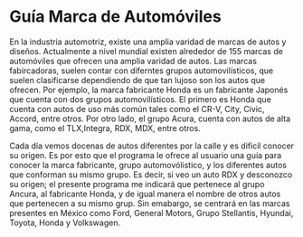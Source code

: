 # Guía Marca de Automóviles 

En la industria automotriz, existe una amplia varidad de marcas de autos y diseños. Actualmente a nivel mundial existen alrededor de 155 marcas de automóviles que ofrecen una amplia varidad de autos. Las marcas fabircadoras, suelen contar con diferntes grupos automovilísticos, que suelen clasificarse dependiendo de que tan lujoso son los autos que ofrecen. Por ejemplo, la marca fabricante Honda es un fabricante Japonés que cuenta con dos grupos automovilísticos. El primero es Honda que cuenta con autos de uso más común tales como el CR-V, City, Civic, Accord, entre otros. Por otro lado, el grupo Acura, cuenta con autos de alta gama, como el TLX,Integra, RDX, MDX, entre otros. 

Cada día vemos docenas de autos diferentes por la calle y es dificil conocer su origen. Es por esto que el programa le ofrece al usuario una guía para conocer la marca fabricante, grupo automovólistico, y los diferentes autos que conforman su mismo grupo. Es decir, si veo un auto RDX y desconozco su origen; el presente programa me indicará que pertenece al grupo Ancura, al fabricante Honda, y de igual manera el nombre de otros autos que pertenecen a su mismo grup. Sin emabargo, se centrará en las marcas presentes en México como Ford, General Motors, Grupo Stellantis, Hyundai, Toyota, Honda y Volkswagen. 
